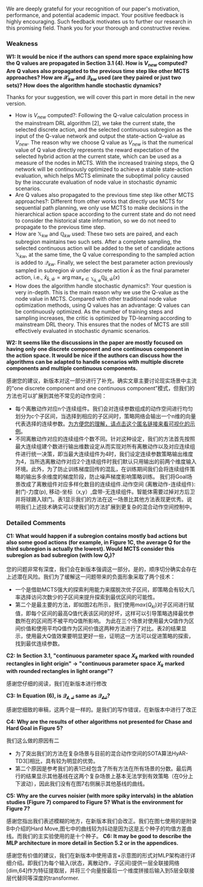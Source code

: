 We are deeply grateful for your recognition of our paper's motivation, performance, and potential academic impact. Your positive feedback is highly encouraging. Such feedback motivates us to further our research in this promising field. Thank you for your thorough and constructive review.
### Weakness
**W1: It would be nice if the authors can spend more space explaining how the Q values are propagated in Section 3.1 (4). How is $V_{new}$ computed? Are Q values also propagated to the previous time step like other MCTS approaches? How are $`\mathcal{X}_{kw}`$ and $`\mathcal{Q}_{kw}`$ used (are they paired or just two sets)? How does the algorithm handle stochastic dynamics?**

Thanks for your suggestion, we will cover this part in more detail in the new version.

- How is $V_{new}$ computed?: Following the Q-value calculation process in the mainstream DRL algorithm [2], we take the current state, the selected discrete action, and the selected continuous subregion as the input of the Q-value network and output the state-action Q-value as $V_{new}$. The reason why we choose Q value as $V_{new}$ is that the numerical value of Q value directly represents the reward expectation of the selected hybrid action at the current state, which can be used as a measure of the nodes in MCTS. With the increased training steps, the Q network will be continuously optimized to achieve a stable state-action evaluation, which helps MCTS eliminate the suboptimal policy caused by the inaccurate evaluation of node value in stochastic dynamic scenarios.
- Are Q values also propagated to the previous time step like other MCTS approaches?: Different from other works that directly use MCTS for sequential path planning, we only use MCTS to make decisions in the hierarchical action space according to the current state and do not need to consider the historical state information, so we do not need to propagate to the previous time step.
- How are $`\mathbb{X}_{kw}`$ and $`\mathbb{Q}_{kw}`$ used: These two sets are paired, and each subregion maintains two such sets. After a complete sampling, the selected continuous action will be added to the set of candidate actions $`\mathbb{X}_{kw}`$, at the same time, the Q value corresponding to the sampled action is added to $`\mathcal{Q}_{kw}`$. Finally, we select the best parameter action previously sampled in subregion $\hat{w}$ under discrete action $\hat{k}$ as the final parameter action, i.e., $`\hat{x}_{\hat{k},\hat{w}}=\arg\max_{x\in\mathbb{X}_{\hat{k},\hat{w}}}{\mathbb{Q}_{\hat{k},\hat{w}}}(x)`$
- How does the algorithm handle stochastic dynamics?: Your question is very in-depth. This is the main reason why we use the Q-value as the node value in MCTS. Compared with other traditional node value optimization methods, using Q values has an advantage: Q values can be continuously optimized. As the number of training steps and sampling increases, the critic is optimized by TD-learning according to mainstream DRL theory. This ensures that the nodes of MCTS are still effectively evaluated in stochastic dynamic scenarios.

**W2: It seems like the discussions in the paper are mostly focused on having only one discrete component and one continuous component in the action space. It would be nice if the authors can discuss how the algorithms can be adapted to handle scenarios with multiple discrete components and multiple continuous components.**

感谢您的建议，新版本对这一部分进行了补充。确实文章主要讨论现实场景中主流的“one discrete component and one continuous component”模式，但我们的方法也可以扩展到其他不常见的动作空间：
- 每个离散动作对应n个连续组件。我们会对连续参数组成的动作空间进行均匀划分为c个子区间，当选择到相应的子区间时，策略网络会输出一个n维的向量代表选择的连续参数。[为方便您的理解，请点击这个匿名链接来看可视化的示例]()。
- 不同离散动作对应的连续组件个数不同。针对这种设定，我们的方法首先按照最大连续组建个数进行输出维数设定从而实现对所有离散动作以及对应连续组件进行统一决策，即当最大连续组件为4时，我们设定连续参数策略输出维度为4，当所选离散动作对应2个连续组件时我们默认只用输出的前两个维度输入环境。此外，为了防止训练梯度回传的混乱，在训练期间我们会将连续组件策略的输出多余维度的梯度阶段，防止噪声梯度影响策略训练。
我们将Goal场景改成了离散组件对应多样化数目的连续组件.动作空间 (离散动作-连续组件):射门-力度(p), 移动-坐标（x,y）,盘带-无连续组件。智能体需要过掉对方后卫并将球踢入球门。表1显示我们的方法在这一场景比其他方法表现更优秀。说明我们上述技术确实可以使我们的方法扩展到更复杂的混合动作空间控制中。
### Detailed Comments
**C1: What would happen if a subregion contains mostly bad actions but also some good actions (for example, in Figure 1C, the average Q for the third subregion is actually the lowest). Would MCTS consider this subregion as bad subregion (with low 
$Q_r$)?**

您的问题非常有深度，我们会在新版本强调这一部分。是的，顺序切分确实会存在上述潜在风险。我们为了缓解这一问题带来的负面形象采取了两个技术：
- 一个是借助MCTS强大的探索利用能力来摆脱次优子区间，即策略会有较大几率选择访问次数少的子区间来提升探索到最优区间的可能性。
- 第二个是最主要的方法，即如图2右所示，我们使用$max(Q_{ki})$对子区间进行赋值，即每个区间的最高Q值代表该区间的好坏，这样可以引导策略选择最优参数所在的区间而不被平均Q值所影响。
为此在三个场景对使用最大Q值作为区间价值和使用平均Q值作为区间价值这两种方法进行了对比。表2的结果显示，使用最大Q值效果要明显更好一些，证明这一方法可以促进策略的探索，找到最优连续参数。

**C2: In Section 3.1, "continuous parameter space $X_k$ marked with rounded rectangles in light origin" -> "continuous parameter space $X_k$ marked with rounded rectangles in light orange"?**

感谢您仔细的阅读，我们在新版本进行修改

**C3: In Equation (6), is $\mathcal{Q_{\hat{k},\hat{w}}}$ same as $\mathcal{Q_{\hat{k}\hat{w}}}$?**

感谢您细致的审稿，这两个是一样的。是我们的写作错误，在新版本中进行了改正

**C4: Why are the results of other algorithms not presented for Chase and Hard Goal in Figure 5?**

我们这么做的原因有二
- 为了突出我们的方法在复杂场景与目前的混合动作空间的SOTA算法HyAR-TD3[]相比，具有较为明显的优势。
- 第二个原因是参考我们的表1已经包含了所有方法在所有场景的分数。最后两行的结果显示其他基线在这两个复杂场景上基本无法学到有效策略（在0分上下波动），因此我们没有在图7右侧展示其他基线的曲线。

**C5: Why are the curves noisier (with more spiky intervals) in the ablation studies (Figure 7) compared to Figure 5? What is the environment for Figure 7?**

感谢您指出我们表述模糊的地方，在新版本我们会改正。我们在图七使用的是附录B中介绍的Hard Move,图七中的曲线较为抖动是因为这是五个种子的均值方差曲线。而我们的主实验使用的是十个种子。
**C6: It may be good to describe the MLP architecture in more detail in Section 5.2 or in the appendices.**

感谢您有价值的建议，我们在新版本中使用语言+示意图的形式对MLP架构进行详细介绍。即我们为每个输入(状态，离散动作，子区间)提供一层全联接网络[dim,64]作为特征提取层，并将三个向量按最后一个维度拼接后输入到5层全联接层代替同等深度的transformer. 
